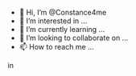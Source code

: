- 👋 Hi, I’m @Constance4me
- 👀 I’m interested in ...
- 🌱 I’m currently learning ...
- 💞️ I’m looking to collaborate on ...
- 📫 How to reach me ...

<!---
Constance4me/Constance4me is a ✨ special ✨ repository because its `README.md` (this file) appears on your GitHub profile.
You can click the Preview link to take a look at your changes.
--->in

